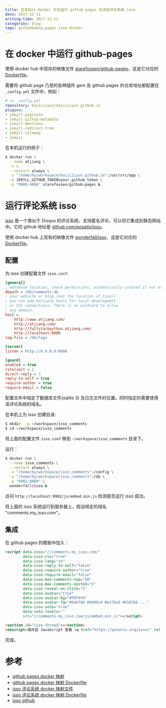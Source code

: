 ```yaml
---
title: 在本机以 docker 方式运行 github pages 及添加评论系统 isso
date: 2017-12-11
writing-time: 2017-12-11
categories: blog
tags: github&nbsp;pages isso docker
---
```


# 在 docker 中运行 github-pages

使用 docker hub 中现存的映像文件 [starefossen/github-pages](https://hub.docker.com/r/starefossen/github-pages/)，这是它对应的 [Dockerfile](https://github.com/Starefossen/docker-github-pages/blob/master/Dockerfile)。

需要将 github page 乃至的各种插件 gem 及 github pages 的仓库地址都配置在 `_config.yml` 文件中，例如：

```yaml
# in _config.yml
repository: haiiiiiyun/haiiiiiyun.github.io
plugins:
- jekyll-paginate
- jekyll-github-metadata
- jekyll-mentions
- jekyll-redirect-from
- jekyll-sitemap
- jemoji
```

在本机运行的例子：

```bash
$ docker run \
  --name atjiang \
  -t \
  --restart always \
  -v "/home/hy/workspace/haiiiiiyun.github.io":/usr/src/app \
  -e JEKYLL_GITHUB_TOKEN=your_github_token \
  -p "9900:4000" starefossen/github-pages &
```


# 运行评论系统 isso

[isso](https://posativ.org/isso/) 是一个类似于 Disqus 的评论系统，支持匿名评论，可以将它集成到静态网站中。它的 github 地址是 [github.com/posativ/isso](https://github.com/posativ/isso)。

使用 docker hub 上现有的映像文件 [wonderfall/isso](https://hub.docker.com/r/wonderfall/isso/)，这是它对应的 [Dockerfile](https://github.com/Wonderfall/dockerfiles/tree/master/isso)。

## 配置

为 isso 创建配置文件 `isso.conf`:

```ini
[general]
; database location, check permissions, automatically created if not exists
dbpath = /db/comments.db
; your website or blog (not the location of Isso!)
; you can add multiple hosts for local development
; or SSL connections. There is no wildcard to allow
; any domain.
host = 
    http://www.atjiang.com/
    http://atjiang.com/
    http://fullstackpython.atjiang.com/
    http://localhost:8080
log-file = /db/logs

[server]
listen = http://0.0.0.0:8080

[guard]
enabled = true
ratelimit = 2
direct-reply = 3
reply-to-self = true
require-author = true
require-email = false
```

配置文件中指定了数据库文件(sqlite 3) 及日志文件的位置。同时指定的需要使用该评论系统的域名。


在本机上为 isso 创建目录:

```bash
$ mkdir  -p ~/workspace/isso_comments
$ cd ~/workspace/isso_comments
```

将上面的配置文件 `isso.conf` 移到 `~/workspace/isso_comments` 目录下。

运行：

```bash
$ docker run \
  --name isso_comments \
  --restart always \
  -v "/home/hy/workspace/isso_comments":/config \
  -v "/home/hy/workspace/isso_comments":/db \
  -p "9902:8080" \
  wonderfall/isso &
```

访问 `http://localhost:9902/js/embed.min.js` 检测是否运行 isso 成功。

将上面的 isso 系统运行到服务器上，假设绑定的域名 "comments.my_isso.com"。

## 集成

在 github pages 的模板中加入：

```html
<script data-isso="//comments.my_isso.com/"
        data-isso-css="true"
        data-isso-lang="zh"
        data-isso-reply-to-self="false"
        data-isso-require-author="true"
        data-isso-require-email="false"
        data-isso-max-comments-top="10"
        data-isso-max-comments-nested="5"
        data-isso-reveal-on-click="5"
        data-isso-avatar="true"
        data-isso-avatar-bg="#f0f0f0"
        data-isso-avatar-fg="#9abf88 #5698c4 #e279a3 #9163b6 ..."
        data-isso-vote="true"
        data-vote-levels=""
        src="//comments.my_isso.com/js/embed.min.js"></script>

<section id="isso-thread"></section>
<noscript>请开启 JavaScript 查看 <a href="https://posativ.org/isso/" rel="nofollow">isso 评论系统的内容</a>。</noscript>
```

完成。

# 参考

+ [github pages docker 映射](https://hub.docker.com/r/starefossen/github-pages/)
+ [github pages docker 映射 Dockerfile](https://github.com/Starefossen/docker-github-pages/blob/master/Dockerfile)
+ [isso 评论系统 docker 映射文件](https://hub.docker.com/r/wonderfall/isso/)
+ [isso 评论系统 docker 映射 Dockerfile](https://github.com/Wonderfall/dockerfiles/tree/master/isso)
+ [isso github](https://github.com/posativ/isso)
